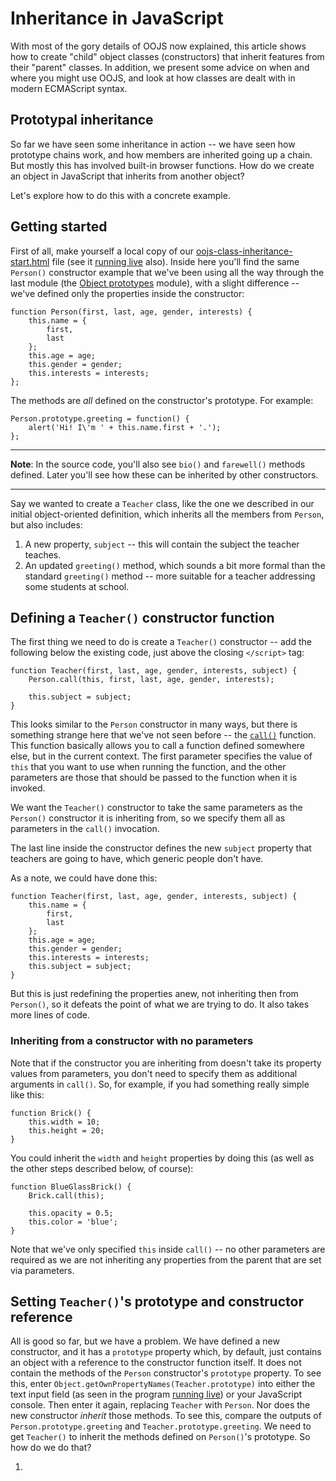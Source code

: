 # Inheritance in JavaScript

With most of the gory details of OOJS now explained, this article shows how to create "child" object classes (constructors) that inherit features from their "parent" classes. In addition, we present some advice on when and where you might use OOJS, and look at how classes are dealt with in modern ECMAScript syntax.

## Prototypal inheritance

So far we have seen some inheritance in action -- we have seen how prototype chains work, and how members are inherited going up a chain. But mostly this has involved built-in browser functions. How do we create an object in JavaScript that inherits from another object?

Let's explore how to do this with a concrete example.

## Getting started

First of all, make yourself a local copy of our [oojs-class-inheritance-start.html](https://github.com/mdn/learning-area/blob/master/javascript/oojs/advanced/oojs-class-inheritance-start.html) file (see it [running live](https://mdn.github.io/learning-area/javascript/oojs/advanced/oojs-class-inheritance-start.html) also). Inside here you'll find the same `Person()` constructor example that we've been using all the way through the last module (the [Object prototypes](https://github.com/AndrewSRea/My_Learning_Port/tree/main/JavaScript/Intro_JS_Objects/Object_Prototypes#object-prototypes) module), with a slight difference -- we've defined only the properties inside the constructor:
```
function Person(first, last, age, gender, interests) {
    this.name = {
        first,
        last
    };
    this.age = age;
    this.gender = gender;
    this.interests = interests;
};
```
The methods are *all* defined on the constructor's prototype. For example:
```
Person.prototype.greeting = function() {
    alert('Hi! I\'m ' + this.name.first + '.');
};
```

<hr>

**Note**: In the source code, you'll also see `bio()` and `farewell()` methods defined. Later you'll see how these can be inherited by other constructors.

<hr>

Say we wanted to create a `Teacher` class, like the one we described in our initial object-oriented definition, which inherits all the members from `Person`, but also includes:

1. A new property, `subject` -- this will contain the subject the teacher teaches.
2. An updated `greeting()` method, which sounds a bit more formal than the standard `greeting()` method -- more suitable for a teacher addressing some students at school.

## Defining a `Teacher()` constructor function

The first thing we need to do is create a `Teacher()` constructor -- add the following below the existing code, just above the closing `</script>` tag:
```
function Teacher(first, last, age, gender, interests, subject) {
    Person.call(this, first, last, age, gender, interests);

    this.subject = subject;
}
```
This looks similar to the `Person` constructor in many ways, but there is something strange here that we've not seen before -- the [`call()`](https://developer.mozilla.org/en-US/docs/Web/JavaScript/Reference/Global_Objects/Function/call) function. This function basically allows you to call a function defined somewhere else, but in the current context. The first parameter specifies the value of `this` that you want to use when running the function, and the other parameters are those that should be passed to the function when it is invoked.

We want the `Teacher()` constructor to take the same parameters as the `Person()` constructor it is inheriting from, so we specify them all as parameters in the `call()` invocation.

The last line inside the constructor defines the new `subject` property that teachers are going to have, which generic people don't have.

As a note, we could have done this:
```
function Teacher(first, last, age, gender, interests, subject) {
    this.name = {
        first,
        last
    };
    this.age = age;
    this.gender = gender;
    this.interests = interests;
    this.subject = subject;
}
```
But this is just redefining the properties anew, not inheriting then from `Person()`, so it defeats the point of what we are trying to do. It also takes more lines of code.

### Inheriting from a constructor with no parameters

Note that if the constructor you are inheriting from doesn't take its property values from parameters, you don't need to specify them as additional arguments in `call()`. So, for example, if you had something really simple like this:
```
function Brick() {
    this.width = 10;
    this.height = 20;
}
```
You could inherit the `width` and `height` properties by doing this (as well as the other steps described below, of course):
```
function BlueGlassBrick() {
    Brick.call(this);

    this.opacity = 0.5;
    this.color = 'blue';
}
```
Note that we've only specified `this` inside `call()` -- no other parameters are required as we are not inheriting any properties from the parent that are set via parameters.

## Setting `Teacher()`'s prototype and constructor reference

All is good so far, but we have a problem. We have defined a new constructor, and it has a `prototype` property which, by default, just contains an object with a reference to the constructor function itself. It does not contain the methods of the `Person` constructor's `prototype` property. To see this, enter `Object.getOwnPropertyNames(Teacher.prototype)` into either the text input field (as seen in the program [running live](https://mdn.github.io/learning-area/javascript/oojs/advanced/oojs-class-inheritance-start.html)) or your JavaScript console. Then enter it again, replacing `Teacher` with `Person`. Nor does the new constructor *inherit* those methods. To see this, compare the outputs of `Person.prototype.greeting` and `Teacher.prototype.greeting`. We need to get `Teacher()` to inherit the methods defined on `Person()`'s prototype. So how do we do that?

1. 